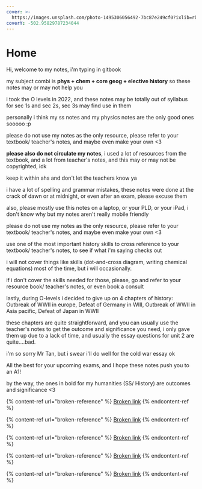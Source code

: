 ```yaml
---
cover: >-
  https://images.unsplash.com/photo-1495306056492-7bc87e249cf0?ixlib=rb-1.2.1&ixid=MnwxMjA3fDB8MHxwaG90by1wYWdlfHx8fGVufDB8fHx8
coverY: -502.95829787234044
---
```


# Home

Hi, welcome to my notes, i'm typing in gitbook

my subject combi is **phys + chem + core geog + elective history** so these notes may or may not help you

i took the O levels in 2022, and these notes may be totally out of syllabus for sec 1s and sec 2s, sec 3s may find use in them

personally i think my ss notes and my physics notes are the only good ones sooooo :p

please do not use my notes as the only resource, please refer to your textbook/ teacher's notes, and maybe even make your own  <3

**please also do not circulate my notes**, i used a lot of resources from the textbook, and a lot from teacher's notes, and this may or may not be copyrighted, idk

keep it within ahs and don't let the teachers know ya

i have a lot of spelling and grammar mistakes, these notes were done at the crack of dawn or at midnight, or even after an exam, please excuse them

also, please mostly use this notes on a laptop, or your PLD, or your iPad, i don't know why but my notes aren't really mobile friendly

please do not use my notes as the only resource, please refer to your textbook/ teacher's notes, and maybe even make your own  <3

use one of the most important history skills to cross reference to your textbook/ teacher's notes, to see if what i'm saying checks out

i will not cover things like skills (dot-and-cross diagram, writing chemical equations) most of the time, but i will occasionally.&#x20;

if i don't cover the skills needed for those, please, go and refer to your resource book/ teacher's notes, or even book a consult

lastly, during O-levels i decided to give up on 4 chapters of history: Outbreak of WWII in europe, Defeat of Germany in WIII, Outbreak of WWII in Asia pacific, Defeat of Japan in WWII

these chapters are quite straightforward, and you can usually use the teacher's notes to get the outcome and significance you need, i only gave them up due to a lack of time, and usually the essay questions for unit 2 are quite....bad.

i'm so sorry Mr Tan, but i swear i'll do well for the cold war essay ok

All the best for your upcoming exams, and I hope these notes push you to an A1!

by the way, the ones in bold for my humanities (SS/ History) are outcomes and significance <3

{% content-ref url="broken-reference" %}
[Broken link](broken-reference)
{% endcontent-ref %}

{% content-ref url="broken-reference" %}
[Broken link](broken-reference)
{% endcontent-ref %}

{% content-ref url="broken-reference" %}
[Broken link](broken-reference)
{% endcontent-ref %}

{% content-ref url="broken-reference" %}
[Broken link](broken-reference)
{% endcontent-ref %}

{% content-ref url="broken-reference" %}
[Broken link](broken-reference)
{% endcontent-ref %}
